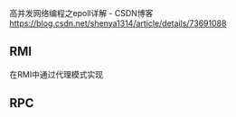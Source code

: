 高并发网络编程之epoll详解 - CSDN博客
https://blog.csdn.net/shenya1314/article/details/73691088





## RMI

在RMI中通过代理模式实现



## RPC

